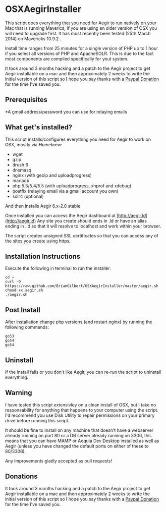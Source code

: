 OSXAegirInstaller
=================

This script does everything that you need for Aegir to run natively on your Mac that is running Maverics, If you are using an older version of OSX you will need to upgrade first. It has most recently been tested (25th March 2014) on Mavericks 10.9.2 .

Install time ranges from 25 minutes for a single version of PHP up to 1 hour if you select all versions of PHP and ApacheSOLR. This is due to the fact most components are compiled specifically for yout system.

It took around 3 months hacking and a patch to the Aegir project to get Aegir installable on a mac and then approximately 2 weeks to write the initial version of this script so I hope you say thanks with a [Paypal Donation](https://www.paypal.com/webscr?cmd=_donations&business=brian@briangilbert.net&item_name=OSXAegir%20Donation&currency_code=AUD) for the time I've saved you.

Prerequisites
-----------------
*A gmail address/password you can use for relaying emails

What get's installed?
---------------------------
This script installs/configures everything you need for Aegir to work on OSX, mostly via Homebrew:
* wget
* gzip
* drush 6
* dnsmasq
* nginx (with geoip and uploadprogress)
* mariadb
* php 5.3/5.4/5.5 (with uploadprogress, xhprof and xdebug)
* postfix (relaying email via a gmail account you own)
* solr4 (optional)

And then installs Aegir 6.x-2.0 stable

Once installed you can access the Aegir dashboard at [http://aegir.ld](http://aegir.ld)
Any site you create should ends in .ld or have an alias ending in .ld so that it will resolve to localhost and work within your browser.

The script creates unsigned SSL certificates so that you can access any of the sites you create using https.

Installation Instructions
------------------------------
Execute the following in terminal to run the installer:

    cd ~
    curl -O https://raw.github.com/BrianGilbert/OSXAegirInstaller/master/aegir.sh
    chmod +x aegir.sh
    ./aegir.sh

Post Install
---------------
After installation change php versions (and restart nginx) by running the following commands:

    go53
    go54
    go54

Uninstall
-----------
If the install fails or you don't like Aegir, you can re-run the script to uninstall everything.

Warning
-----------
I have tested this script extensivley on a clean install of OSX, but I take no responsability for anything that happens to your computer using the script.
I'd recommend you use Disk Utility to repair permissions on your primary drive before running this script. 

It should be fine to install on any machine that doesn't have a webserver already running on port 80 or a DB server already running on 3306, this means that you can have MAMP or Acquia Dev Desktop installed as well as Aegir (unless you have changed the default ports on either of these to 80/3306).

Any improvements gladly accepted as pull requests!

Donations
-------------
It took around 3 months hacking and a patch to the Aegir project to get Aegir installable on a mac and then approximately 2 weeks to write the initial version of this script so I hope you say thanks with a [Paypal Donation](https://www.paypal.com/webscr?cmd=_donations&business=brian@briangilbert.net&item_name=OSXAegir%20Donation&currency_code=AUD) for the time I've saved you.

